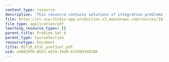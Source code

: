 ```yaml
---
content_type: resource
description: 'This resource contains solutions of integration problems. '
file: https://ol-ocw-studio-app-production.s3.amazonaws.com/courses/18-01sc-single-variable-calculus-fall-2010/a48839fb6b53e634f6d063fd99340380_MIT18_01SC_pset3sol.pdf
file_type: application/pdf
learning_resource_types: []
parent_title: Problem Set 6
parent_type: CourseSection
resourcetype: Document
title: MIT18_01SC_pset3sol.pdf
uid: a48839fb-6b53-e634-f6d0-63fd99340380
---
```

